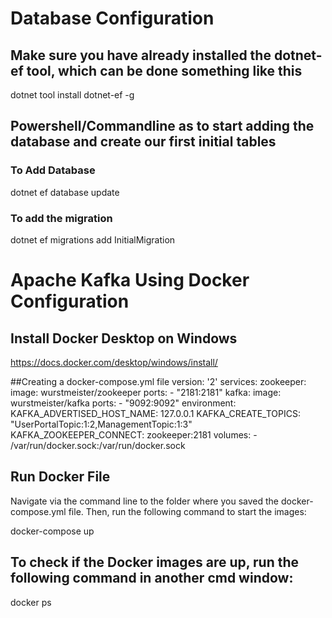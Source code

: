 # Database Configuration
## Make sure you have already installed the dotnet-ef tool, which can be done something like this
dotnet tool install dotnet-ef -g

## Powershell/Commandline as to start adding the database and create our first initial tables
### To Add Database
dotnet ef database update
### To add the migration
dotnet ef migrations add InitialMigration

# Apache Kafka Using Docker Configuration
## Install Docker Desktop on Windows
https://docs.docker.com/desktop/windows/install/

##Creating a docker-compose.yml file
version: '2'
services:
  zookeeper:
    image: wurstmeister/zookeeper
    ports:
      - "2181:2181"
  kafka:
    image: wurstmeister/kafka
    ports:
      - "9092:9092"
    environment:
      KAFKA_ADVERTISED_HOST_NAME: 127.0.0.1
      KAFKA_CREATE_TOPICS: "UserPortalTopic:1:2,ManagementTopic:1:3"
      KAFKA_ZOOKEEPER_CONNECT: zookeeper:2181
    volumes:
      - /var/run/docker.sock:/var/run/docker.sock


## Run Docker File
Navigate via the command line to the folder where you saved the docker-compose.yml file.
Then, run the following command to start the images:

docker-compose up

## To check if the Docker images are up, run the following command in another cmd window:

docker ps





